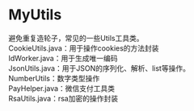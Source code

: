 # MyUtils
避免重复造轮子，常见的一些Utils工具类。  
CookieUtils.java：用于操作cookies的方法封装  
IdWorker.java：用于生成唯一编码  
JsonUtils.java：用于JSON的序列化、解析、list等操作。  
NumberUtils：数字类型操作  
PayHelper.java：微信支付工具类  
RsaUtils.java：rsa加密的操作封装  
